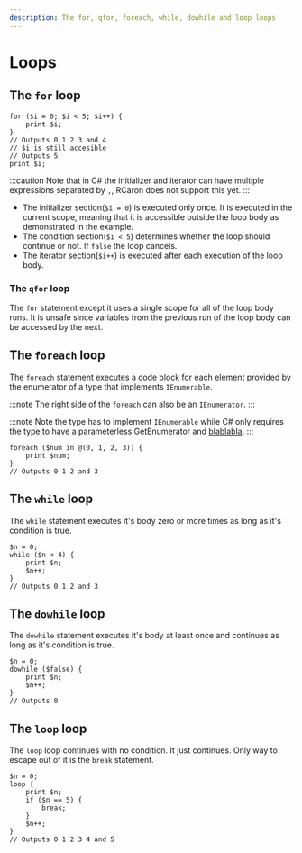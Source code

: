 ```yaml
---
description: The for, qfor, foreach, while, dowhile and loop loops
---
```


# Loops

## The `for` loop

```rcaron
for ($i = 0; $i < 5; $i++) {
    print $i;
}
// Outputs 0 1 2 3 and 4
// $i is still accesible
// Outputs 5
print $i;
```

:::caution
Note that in C# the initializer and iterator can have multiple expressions separated by `,`, RCaron does not support this yet.
:::

- The initializer section(`$i = 0`) is executed only once. It is executed in the current scope, meaning that it is accessible outside the loop body as demonstrated in the example.
- The condition section(`$i < 5`) determines whether the loop should continue or not. If `false` the loop cancels.
- The iterator section(`$i++`) is executed after each execution of the loop body.

### The `qfor` loop

The `for` statement except it uses a single scope for all of the loop body runs. It is unsafe since variables from the previous run of the loop body can be accessed by the next.

## The `foreach` loop

The `foreach` statement executes a code block for each element provided by the enumerator of a type that implements `IEnumerable`.

:::note
The right side of the `foreach` can also be an `IEnumerator`.
:::

:::note
Note the type has to implement `IEnumerable` while C# only requires the type to have a parameterless GetEnumerator and [blablabla](https://learn.microsoft.com/en-us/dotnet/csharp/language-reference/statements/iteration-statements#the-foreach-statement).
:::

```rcaron
foreach ($num in @(0, 1, 2, 3)) {
    print $num;
}
// Outputs 0 1 2 and 3
```

## The `while` loop

The `while` statement executes it's body zero or more times as long as it's condition is true.

```rcaron
$n = 0;
while ($n < 4) {
    print $n;
    $n++;
}
// Outputs 0 1 2 and 3
```

## The `dowhile` loop

The `dowhile` statement executes it's body at least once and continues as long as it's condition is true.

```rcaron
$n = 0;
dowhile ($false) {
    print $n;
    $n++;
}
// Outputs 0
```

## The `loop` loop

The `loop` loop continues with no condition. It just continues. Only way to escape out of it is the `break` statement.

```rcaron
$n = 0;
loop {
    print $n;
    if ($n == 5) {
        break;
    }
    $n++;
}
// Outputs 0 1 2 3 4 and 5
```
